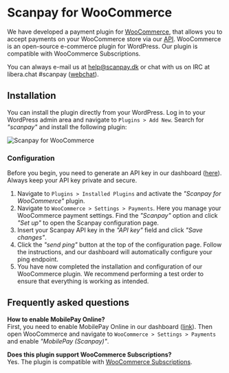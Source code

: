 # Scanpay for WooCommerce
We have developed a payment plugin for [WooCommerce](https://woocommerce.com/), that allows you to accept payments on your WooCommerce store via our [API](https://docs.scanpay.dk/). 
WooCommerce is an open-source e-commerce plugin for WordPress. Our plugin is compatible with WooCommerce Subscriptions.

You can always e-mail us at [help@scanpay.dk](mailto:help@scanpay.dk) or chat with us on IRC at libera.chat #scanpay ([webchat](https://web.libera.chat/#scanpay)).

## Installation
You can install the plugin directly from your WordPress. Log in to your WordPress admin area and navigate to `Plugins > Add New`. Search for *"scanpay"* and install the following plugin:

![Scanpay for WooCommerce](https://docs.scanpay.dk/img/woocommerce/install-scanpay.png)

### Configuration
Before you begin, you need to generate an API key in our dashboard ([here](https://dashboard.scanpay.dk/settings/api)). Always keep your API key private and secure.

1. Navigate to `Plugins > Installed Plugins` and activate the *"Scanpay for WooCommerce"* plugin.
2. Navigate to `WooCommerce > Settings > Payments`. Here you manage your WooCommerce payment settings. Find the *"Scanpay"* option and click *"Set up"* to open the Scanpay configuration page.
3. Insert your Scanpay API key in the *"API key"* field and click *"Save changes"*.
4. Click the *"send ping"* button at the top of the configuration page. Follow the instructions, and our dashboard will automatically configure your ping endpoint.
5. You have now completed the installation and configuration of our WooCommerce plugin. We recommend performing a test order to ensure that everything is working as intended.

## Frequently asked questions

**How to enable MobilePay Online?**\
First, you need to enable MobilePay Online in our dashboard ([link](https://dashboard.scanpay.dk/settings/acquirers)). Then open WooCommerce and navigate to `WooCommerce > Settings > Payments` and enable *"MobilePay (Scanpay)"*.

**Does this plugin support WooCommerce Subscriptions?**\
Yes. The plugin is compatible with [WooCommerce Subscriptions](https://woocommerce.com/products/woocommerce-subscriptions/).
